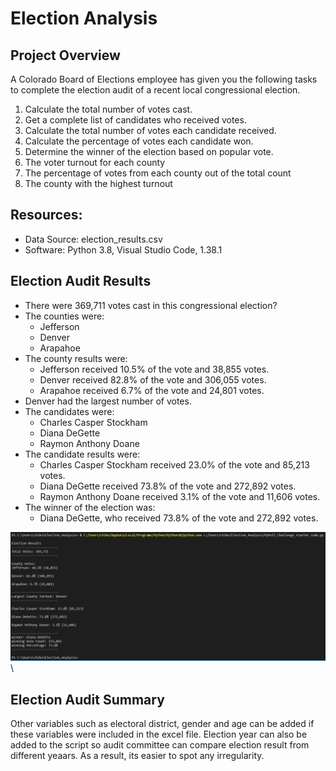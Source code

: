 # Election Analysis

## Project Overview
A Colorado Board of Elections employee has given you the following tasks to complete the election audit of a recent local congressional election.
1. Calculate the total number of votes cast.
2. Get a complete list of candidates who received votes.
3. Calculate the total number of votes each candidate received.
4. Calculate the percentage of votes each candidate won.
5. Determine the winner of the election based on popular vote.
6. The voter turnout for each county
7. The percentage of votes from each county out of the total count
8. The county with the highest turnout

## Resources:
- Data Source: election_results.csv
- Software: Python 3.8, Visual Studio Code, 1.38.1

## Election Audit Results
- There were 369,711 votes cast in this congressional election?
- The counties were:
    - Jefferson
    - Denver
    - Arapahoe
- The county results were:
    - Jefferson received 10.5% of the vote and 38,855 votes.
    - Denver received 82.8% of the vote and 306,055 votes.
    - Arapahoe received 6.7% of the vote and 24,801 votes.
- Denver had the largest number of votes.
- The candidates were:
    - Charles Casper Stockham
    - Diana DeGette
    - Raymon Anthony Doane
- The candidate results were:
    - Charles Casper Stockham received 23.0% of the vote and 85,213 votes.
    - Diana DeGette received 73.8% of the vote and 272,892 votes.
    - Raymon Anthony Doane received 3.1% of the vote and 11,606 votes.
- The winner of the election was:
    - Diana DeGette, who received 73.8% of the vote and 272,892 votes.
    
<img src="resources/Election_results_terminal.PNG" width="900"> \

## Election Audit Summary
Other variables such as electoral district, gender and age can be added if these variables were included in the excel file.
Election year can also be added to the script so audit committee can compare election result from different yeaars. As a result, its easier to spot any irregularity.


